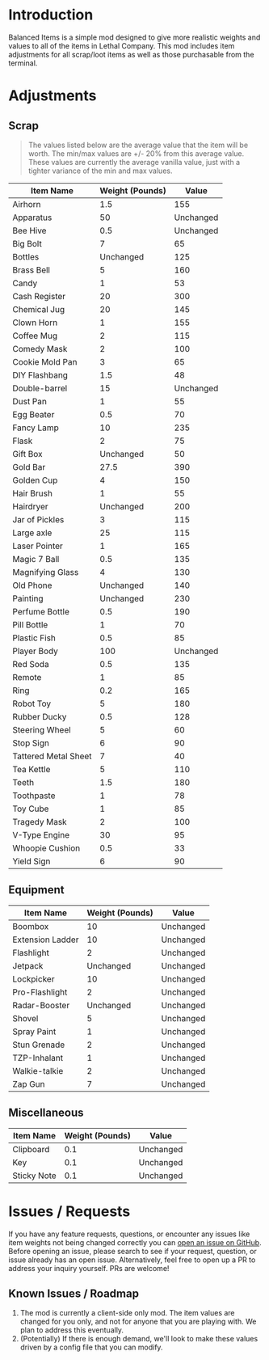 # Introduction
Balanced Items is a simple mod designed to give more realistic weights and values to all of the items in Lethal Company.
This mod includes item adjustments for all scrap/loot items as well as those purchasable from the terminal.

# Adjustments
## Scrap
> The values listed below are the average value that the item will be worth. The min/max values are +/- 20% from this average value.
> These values are currently the average vanilla value, just with a tighter variance of the min and max values.

| Item Name            | Weight (Pounds) | Value     |
|----------------------|-----------------|-----------|
| Airhorn              | 1.5             | 155       |
| Apparatus            | 50              | Unchanged |
| Bee Hive             | 0.5             | Unchanged |
| Big Bolt             | 7               | 65        |
| Bottles              | Unchanged       | 125       |
| Brass Bell           | 5               | 160       |
| Candy                | 1               | 53        |
| Cash Register        | 20              | 300       |
| Chemical Jug         | 20              | 145       |
| Clown Horn           | 1               | 155       |
| Coffee Mug           | 2               | 115       |
| Comedy Mask          | 2               | 100       |
| Cookie Mold Pan      | 3               | 65        |
| DIY Flashbang        | 1.5             | 48        |
| Double-barrel        | 15              | Unchanged |
| Dust Pan             | 1               | 55        |
| Egg Beater           | 0.5             | 70        |
| Fancy Lamp           | 10              | 235       |
| Flask                | 2               | 75        |
| Gift Box             | Unchanged       | 50        |
| Gold Bar             | 27.5            | 390       |
| Golden Cup           | 4               | 150       |
| Hair Brush           | 1               | 55        |
| Hairdryer            | Unchanged       | 200       |
| Jar of Pickles       | 3               | 115       |
| Large axle           | 25              | 115       |
| Laser Pointer        | 1               | 165       |
| Magic 7 Ball         | 0.5             | 135       |
| Magnifying Glass     | 4               | 130       |
| Old Phone            | Unchanged       | 140       |
| Painting             | Unchanged       | 230       |
| Perfume Bottle       | 0.5             | 190       |
| Pill Bottle          | 1               | 70        |
| Plastic Fish         | 0.5             | 85        |
| Player Body          | 100             | Unchanged |
| Red Soda             | 0.5             | 135       |
| Remote               | 1               | 85        |
| Ring                 | 0.2             | 165       |
| Robot Toy            | 5               | 180       |
| Rubber Ducky         | 0.5             | 128       |
| Steering Wheel       | 5               | 60        |
| Stop Sign            | 6               | 90        |
| Tattered Metal Sheet | 7               | 40        |
| Tea Kettle           | 5               | 110       |
| Teeth                | 1.5             | 180       |
| Toothpaste           | 1               | 78        |
| Toy Cube             | 1               | 85        |
| Tragedy Mask         | 2               | 100       |
| V-Type Engine        | 30              | 95        |
| Whoopie Cushion      | 0.5             | 33        |
| Yield Sign           | 6               | 90        |

## Equipment
| Item Name        | Weight (Pounds) | Value     |
|------------------|-----------------|-----------|
| Boombox          | 10              | Unchanged |
| Extension Ladder | 10              | Unchanged |
| Flashlight       | 2               | Unchanged |
| Jetpack          | Unchanged       | Unchanged |
| Lockpicker       | 10              | Unchanged |
| Pro-Flashlight   | 2               | Unchanged |
| Radar-Booster    | Unchanged       | Unchanged |
| Shovel           | 5               | Unchanged |
| Spray Paint      | 1               | Unchanged |
| Stun Grenade     | 2               | Unchanged |
| TZP-Inhalant     | 1               | Unchanged |
| Walkie-talkie    | 2               | Unchanged |
| Zap Gun          | 7               | Unchanged |

## Miscellaneous
| Item Name   | Weight (Pounds) | Value     |
|-------------|-----------------|-----------|
| Clipboard   | 0.1             | Unchanged |
| Key         | 0.1             | Unchanged |
| Sticky Note | 0.1             | Unchanged |

# Issues / Requests
If you have any feature requests, questions, or encounter any issues like item weights not being changed correctly you can [open an issue on GitHub](https://github.com/Doug-Murphy/LethalCompanyMods/issues).
Before opening an issue, please search to see if your request, question, or issue already has an open issue.
Alternatively, feel free to open up a PR to address your inquiry yourself. PRs are welcome!

## Known Issues / Roadmap
1. The mod is currently a client-side only mod. The item values are changed for you only, and not for anyone that you are playing with. We plan to address this eventually.
2. (Potentially) If there is enough demand, we'll look to make these values driven by a config file that you can modify.